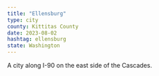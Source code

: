 ```yaml
---
title: "Ellensburg"
type: city
county: Kittitas County
date: 2023-08-02
hashtag: ellensburg
state: Washington
---
```

A city along I-90 on the east side of the Cascades.
